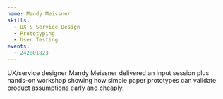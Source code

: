 ```yaml
---
name: Mandy Meissner
skills:
  - UX & Service Design
  - Prototyping
  - User Testing
events:
  - 242801823
---
```


UX/service designer Mandy Meissner delivered an input session plus hands-on workshop showing how simple paper prototypes can validate product assumptions early and cheaply.
